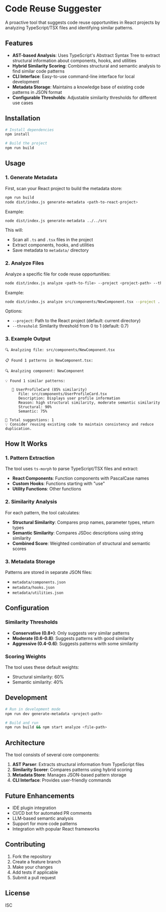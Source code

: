 # Code Reuse Suggester

A proactive tool that suggests code reuse opportunities in React projects by analyzing TypeScript/TSX files and identifying similar patterns.

## Features

- **AST-based Analysis**: Uses TypeScript's Abstract Syntax Tree to extract structural information about components, hooks, and utilities
- **Hybrid Similarity Scoring**: Combines structural and semantic analysis to find similar code patterns
- **CLI Interface**: Easy-to-use command-line interface for local development
- **Metadata Storage**: Maintains a knowledge base of existing code patterns in JSON format
- **Configurable Thresholds**: Adjustable similarity thresholds for different use cases

## Installation

```bash
# Install dependencies
npm install

# Build the project
npm run build
```

## Usage

### 1. Generate Metadata

First, scan your React project to build the metadata store:

```bash
npm run build
node dist/index.js generate-metadata <path-to-react-project>
```

Example:
```bash
node dist/index.js generate-metadata ../../src
```

This will:
- Scan all `.ts` and `.tsx` files in the project
- Extract components, hooks, and utilities
- Save metadata to `metadata/` directory

### 2. Analyze Files

Analyze a specific file for code reuse opportunities:

```bash
node dist/index.js analyze <path-to-file> --project <project-path> --threshold <0-1>
```

Example:
```bash
node dist/index.js analyze src/components/NewComponent.tsx --project . --threshold 0.7
```

Options:
- `--project`: Path to the React project (default: current directory)
- `--threshold`: Similarity threshold from 0 to 1 (default: 0.7)

### 3. Example Output

```
🔍 Analyzing file: src/components/NewComponent.tsx

📋 Found 1 patterns in NewComponent.tsx:

🔍 Analyzing component: NewComponent

💡 Found 1 similar patterns:

   📌 UserProfileCard (85% similarity)
      File: src/components/UserProfileCard.tsx
      Description: Displays user profile information
      Reason: high structural similarity, moderate semantic similarity
      Structural: 90%
      Semantic: 75%

🎯 Total suggestions: 1
💡 Consider reusing existing code to maintain consistency and reduce duplication.
```

## How It Works

### 1. Pattern Extraction
The tool uses `ts-morph` to parse TypeScript/TSX files and extract:
- **React Components**: Function components with PascalCase names
- **Custom Hooks**: Functions starting with "use"
- **Utility Functions**: Other functions

### 2. Similarity Analysis
For each pattern, the tool calculates:
- **Structural Similarity**: Compares prop names, parameter types, return types
- **Semantic Similarity**: Compares JSDoc descriptions using string similarity
- **Combined Score**: Weighted combination of structural and semantic scores

### 3. Metadata Storage
Patterns are stored in separate JSON files:
- `metadata/components.json`
- `metadata/hooks.json`
- `metadata/utilities.json`

## Configuration

### Similarity Thresholds
- **Conservative (0.8+)**: Only suggests very similar patterns
- **Moderate (0.6-0.8)**: Suggests patterns with good similarity
- **Aggressive (0.4-0.6)**: Suggests patterns with some similarity

### Scoring Weights
The tool uses these default weights:
- Structural similarity: 60%
- Semantic similarity: 40%

## Development

```bash
# Run in development mode
npm run dev generate-metadata <project-path>

# Build and run
npm run build && npm start analyze <file-path>
```

## Architecture

The tool consists of several core components:

1. **AST Parser**: Extracts structural information from TypeScript files
2. **Similarity Scorer**: Compares patterns using hybrid scoring
3. **Metadata Store**: Manages JSON-based pattern storage
4. **CLI Interface**: Provides user-friendly commands

## Future Enhancements

- IDE plugin integration
- CI/CD bot for automated PR comments
- LLM-based semantic analysis
- Support for more code patterns
- Integration with popular React frameworks

## Contributing

1. Fork the repository
2. Create a feature branch
3. Make your changes
4. Add tests if applicable
5. Submit a pull request

## License

ISC 